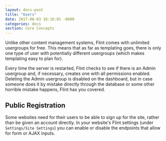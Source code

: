 ```yaml
---
layout: docs-post
title: "Users"
date: 2017-06-03 16:16:01 -0600
categories: docs
section: Core Concepts
---
```

Unlike other content management systems, Flint comes with unlimited usergroups for free. This means that as far as templating goes, there is only one type of user with potentially different usergroups (which makes templating easy to plan for).

Every time the server is restarted, Flint checks to see if there is an Admin usergroup and, if necessary, creates one with all permissions enabled. Deleting the Admin usergroup is disabled on the dashboard, but in case someone does it by mistake directly through the database or some other horrible mistake happens, Flint has you covered.

## Public Registration

Some websites need for their users to be able to sign up for the site, rather than be given an account directly. In your website's Flint settings (under `Settings/Site Settings`) you can enable or disable the endpoints that allow for form or AJAX inputs.

